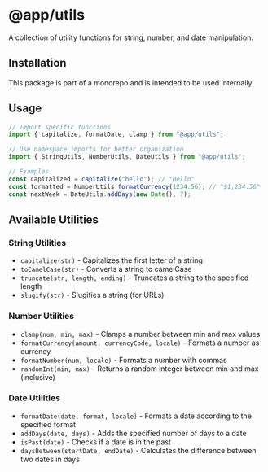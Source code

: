 # @app/utils

A collection of utility functions for string, number, and date manipulation.

## Installation

This package is part of a monorepo and is intended to be used internally.

## Usage

```typescript
// Import specific functions
import { capitalize, formatDate, clamp } from "@app/utils";

// Use namespace imports for better organization
import { StringUtils, NumberUtils, DateUtils } from "@app/utils";

// Examples
const capitalized = capitalize("hello"); // "Hello"
const formatted = NumberUtils.formatCurrency(1234.56); // "$1,234.56"
const nextWeek = DateUtils.addDays(new Date(), 7);
```

## Available Utilities

### String Utilities

- `capitalize(str)` - Capitalizes the first letter of a string
- `toCamelCase(str)` - Converts a string to camelCase
- `truncate(str, length, ending)` - Truncates a string to the specified length
- `slugify(str)` - Slugifies a string (for URLs)

### Number Utilities

- `clamp(num, min, max)` - Clamps a number between min and max values
- `formatCurrency(amount, currencyCode, locale)` - Formats a number as currency
- `formatNumber(num, locale)` - Formats a number with commas
- `randomInt(min, max)` - Returns a random integer between min and max (inclusive)

### Date Utilities

- `formatDate(date, format, locale)` - Formats a date according to the specified format
- `addDays(date, days)` - Adds the specified number of days to a date
- `isPast(date)` - Checks if a date is in the past
- `daysBetween(startDate, endDate)` - Calculates the difference between two dates in days
